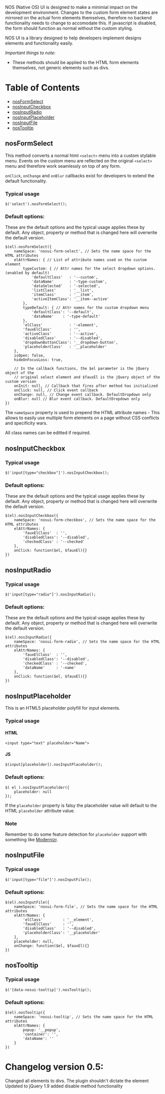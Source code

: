 NOS (Native OS) UI is designed to make a minimial impact on the development environment. Changes to the custom form element states are mirrored on the actual form elements themselves, therefore no backend functionality needs to change to accomodate this. If javascript is disabled, the form should function as normal without the custom styling.

NOS UI is a library designed to help developers implement designs elements and functionality easily.

*Important things to note*:
* These methods should be applied to the HTML form elements themselves, not generic elements such as divs.

# Table of Contents
* [nosFormSelect](#nosformselect)
* [nosInputCheckbox](#nosinputcheckbox)
* [nosInputRadio](#nosinputradio)
* [nosInputPlaceholder](#nosinputplaceholder)
* [nosInputFile](#nosinputfile)
* [nosTooltip](#nostooltip)

## nosFormSelect
This method converts a normal html `<select>` menu into a custom stylable menu. Events on the custom menu are reflected on the original `<select>` menu and therefore work seamlessly on top of any form. 

`onClick`, `onChange` and `onBlur` callbacks exist for developers to extend the default functionality.

### Typical usage
	$('select').nosFormSelect();

### Default options:
These are the default options and the typical usage applies these by default. Any object, property or method that is changed here will overwrite the default version.

	$(el).nosFormSelect({
		nameSpace: 'nosui-form-select', // Sets the name space for the HTML attributes
		elAttrNames: { // List of attribute names used on the custom element
			typeCustom: { // Attr names for the select dropdown options. (enabled by default)
				'defaultClass'   : '--custom',
				'dataName'       : '-type-custom',
				'dataSelected'   : '-selected',
				'listClass'      : '__list',
				'itemClass'      : '__item',
				'activeItemClass': '__item--active'
			},
			typeDefault: { // Attr names for the custom dropdown menu
				'defaultClass': '--default',
				'dataName'    : '-type-default'
			},
			'elClass'            : '-element',
			'fauxElClass'        : '',
			'activeClass'        : '--active',
			'disabledClass'      : '--disabled',
			'dropdownButtonClass': '__dropdown-button',
			'placeholderClass'   : '__placeholder'
		},
		isOpen: false,
		hideOnFocusLoss: true,

		// In the callback functions, the $el parameter is the jQuery object of the 
		// original select element and $fauxEl is the jQuery object of the custom version
		onInit: null, // Callback that fires after method has initialized
		onClick: null, // Click event callback
		onChange: null, // Change event callback. DefaultDropdown only
		onBlur: null // Blur event callback. DefaultDropdown only
	})

The `nameSpace` property is used to prepend the HTML attribute names - This allows to easily use multiple form elements on a page without CSS conflicts and specificity wars.

All class names can be editted if required.

## nosInputCheckbox
### Typical usage
	$('input[type="checkbox"]').nosInputCheckbox();

### Default options:
These are the default options and the typical usage applies these by default. Any object, property or method that is changed here will overwrite the default version.

	$(el).nosInputCheckbox({
		nameSpace: 'nosui-form-checkbox', // Sets the name space for the HTML attributes
		elAttrNames: {
			'fauxElClass'  : '',
			'disabledClass': '--disabled',
			'checkedClass' : '--checked'
		},
		onClick: function($el, $fauxEl){}
	})

## nosInputRadio
### Typical usage
	$('input[type="radio"]').nosInputRadio();

### Default options:
These are the default options and the typical usage applies these by default. Any object, property or method that is changed here will overwrite the default version.

	$(el).nosInputRadio({
		nameSpace: 'nosui-form-radio', // Sets the name space for the HTML attributes
		elAttrNames: {
			'fauxElClass'  : '',
			'disabledClass': '--disabled',
			'checkedClass' : '--checked',
			'dataName'     : '-name'
		},
		onClick: function($el, $fauxEl){}
	})

## nosInputPlaceholder
This is an HTML5 placeholder polyfill for input elements.

### Typical usage
#### HTML
	<input type="text" placeholder="Name">

#### JS
	$(input[placeholder]).nosInputPlaceholder();


### Default options:
	$( el ).nosInputPlaceholder({
		placeholder: null
	});

If the `placeholder` property is falsy the placeholder value will default to the HTML `placeholder` attribute value.

### Note
Remember to do some feature detection for `placeholder` support with something like [Modernizr](https://github.com/Modernizr/Modernizr).

## nosInputFile
### Typical usage
	$('input[type="file"]').nosInputFile();

### Default options:
	$(el).nosInputFile({
		nameSpace: 'nosui-form-file', // Sets the name space for the HTML attributes
		elAttrNames: {
			'elClass'         : '__element',
			'fauxElClass'     : '',
			'disabledClass'   : '--disabled',
			'placeholderClass': '__placeholder'
		},
		placeholder: null,
		onChange: function($el, $fauxEl){}
	})

## nosTooltip
### Typical usage
	$('[data-nosui-tooltip]').nosTooltip();

### Default options:
	$(el).nosTooltip({
		nameSpace: 'nosui-tooltip', // Sets the name space for the HTML attributes
		elAttrNames: {
			popup: '__popup',
			'container': '',
			'dataName': ''
		}
	})


# Changelog version 0.5:
Changed all elements to divs. The plugin shouldn't dictate the element
Updated to jQuery 1.9
added disable method functionality
